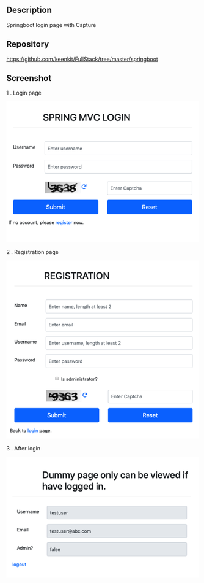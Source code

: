 ## Description

Springboot login page with Capture

## Repository
https://github.com/keenkit/FullStack/tree/master/springboot

## Screenshot

1 . Login page

![Login](assets/login.png "Login")

2 . Registration page

![registration](assets/registration.png "registration")

3 . After login

![dummy](assets/dummy.png "dummy")